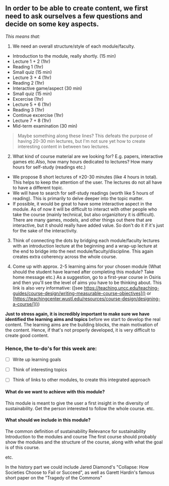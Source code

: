 ## In order to be able to create content, we first need to ask ourselves a few questions and decide on some key aspects. 

*This means that:*
1. We need an overall structure/style of each module/faculty. 
  * Introduction to the module, really shortly. (15 min)
  * Lecture 1 + 2 (1hr)
  * Reading 1 (1hr)
  * Small quiz (15 min)
  * Lecture 3 + 4 (1hr)
  * Reading 2 (1hr)
  * Interactive game/aspect (30 min)
  * Small quiz (15 min)
  * Excercise (1hr)
  * Lecture 5 + 6 (1hr)
  * Reading 3 (1hr)
  * Continue excercise (1hr)
  * Lecture 7 + 8 (1hr)
  * Mid-term examination (30 min)
  
>Maybe something along these lines? This defeats the purpose of having 20-30 min lectures, but I'm not sure yet how to create interesting content in between two lectures.
 
2. What kind of course material are we looking for? E.g. papers, interactive games etc.Also, how many hours dedicated to lectures? How many hours for self-study (readings etc.)
 * We propose 8 short lectures of ±20-30 minutes (like 4 hours in total). This helps to keep the attention of the user. The lectures do not all have to have a different topic. 
  * We will have to search for self-study readings (worth like 5 hours of reading). This is primarily to delve deeper into the topic matter. 
  * If possible, it would be great to have some interactive aspect in the module. As of now it will be difficult to interact with other people who take the course (mainly technical, but also organizitory it is difficult). There are many games, models, and other things out there that are interactive, but it should really have added value. So don't do it if it's just for the sake of the interactivity.
 
3. Think of connecting the dots by bridging each module/faculty lectures with an introduction lecture at the beginning and a wrap-up lecture at the end to bridge into the next module/faculty/discipline. This again creates extra coherency across the whole course. 

5. Come up with approx. 2-5 learning aims for your chosen module (What should the student have learned after completing this module? Take home message etc.) As a suggestion, go to a first-year course in Osiris and then you'll see the level of aims you have to be thinking about. This link is also very informative: 
([see https://teaching.uncc.edu/teaching-guides/course-design/writing-measurable-course-objectives]() or [https://teachingcenter.wustl.edu/resources/course-design/designing-a-course/]()) 


**Just to stress again, it is incredibly important to make sure we have identified the learning aims and topics** before we start to develop the real content. The learning aims are the building blocks, the main motivation of the content. Hence, if that's not properly developed, it is very difficult to create good content. 


### **Hence, the to-do's for this week are:**
- [ ] Write up learning goals
- [ ] Think of interesting topics
- [ ] Think of links to other modules, to create this integrated approach





#### What do we want to achieve with this module?

This module is meant to give the user a first insight in the diversity of sustainability. 
Get the person interested to follow the whole course. 
etc.

#### What should we include in this module? 

The common definition of sustainability
Relevance for sustainability
Introduction to the modules and course
The first course should probably show the modules and the structure of the course, along with what the goal is of this course.

etc.

In the history part we could include Jared Diamond's "Collapse: How Societies Choose to Fail or Succeed", as well as Garett Hardin's famous short paper on the "Tragedy of the Commons"

